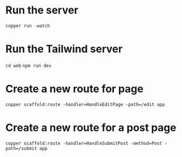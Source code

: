 # Run the server
`copper run -watch`

# Run the Tailwind server
`cd web`
`npm run dev`

# Create a new route for page
`copper scaffold:route -handler=HandleEditPage -path=/edit app`

# Create a new route for a post page
`copper scaffold:route -handler=HandleSubmitPost -method=Post -path=/submit app`